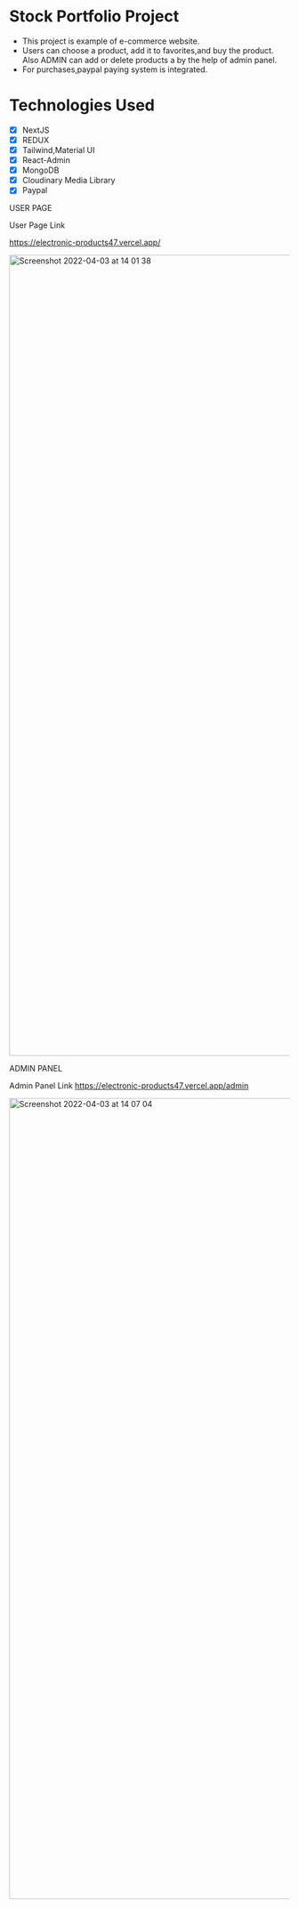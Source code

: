 # Stock Portfolio Project

- This project is example of e-commerce website.
- Users can choose a product, add it to favorites,and buy the product. Also ADMIN can add or delete  products a by the help of admin panel.
- For purchases,paypal paying system is integrated.

# Technologies Used
 - [x] NextJS
 - [x] REDUX 
 - [x] Tailwind,Material UI
 - [x] React-Admin
 - [x] MongoDB
 - [x] Cloudinary Media Library
 - [x] Paypal 

USER PAGE

User Page Link 

https://electronic-products47.vercel.app/

 <img width="1440" alt="Screenshot 2022-04-03 at 14 01 38" src="https://user-images.githubusercontent.com/75525090/161427145-a801685a-cf23-4d13-a875-324c49065fcb.png">
 

ADMIN PANEL

Admin Panel Link
https://electronic-products47.vercel.app/admin

<img width="1440" alt="Screenshot 2022-04-03 at 14 07 04" src="https://user-images.githubusercontent.com/75525090/161427331-ca285d26-e2c9-4276-ba79-b4ae039f5ee7.png">

